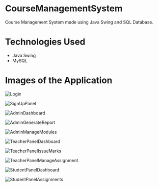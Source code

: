 # CourseManagementSystem
Course Management System made using Java Swing and SQL Database.

# Technologies Used
  - Java Swing
  - MySQL

# Images of the Application

![Login](https://user-images.githubusercontent.com/110772532/226091078-517f51ae-885f-4ad5-9d1c-28dcc2baabb9.png)

![SignUpPanel](https://github.com/adhishakya/CourseManagementSystem/assets/110772532/5ff6e427-1ba6-47fc-b1dc-b4ad16cb7899)

![AdminDashboard](https://user-images.githubusercontent.com/110772532/226091098-2216b047-d9d9-4b16-9167-8c70b6525fa1.png)

![AdminGenerateReport](https://github.com/adhishakya/CourseManagementSystem/assets/110772532/2cad0c6f-367d-4bd3-960b-3f2484c99768)

![AdminManageModules](https://github.com/adhishakya/CourseManagementSystem/assets/110772532/42d0f25f-fb8e-4f08-8226-30f5160d705d)

![TeacherPanelDashboard](https://github.com/adhishakya/CourseManagementSystem/assets/110772532/83613ad1-770b-467a-ab8b-67a1bb8315c1)

![TeacherPanelIssueMarks](https://github.com/adhishakya/CourseManagementSystem/assets/110772532/2d7dab8b-78e6-4886-9bde-c4a7fffb9922)

![TeacherPanelManageAssignment](https://github.com/adhishakya/CourseManagementSystem/assets/110772532/c4836f76-3369-4be0-aa56-b0f4bc746a37)

![StudentPanelDashboard](https://user-images.githubusercontent.com/110772532/226091136-c3572ee7-2994-4443-8bbd-0e3ef8aaceaa.png)

![StudentPanelAssignments](https://github.com/adhishakya/CourseManagementSystem/assets/110772532/1597615a-0b55-4093-a193-86401988a593)


